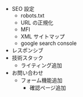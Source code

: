 <!-- - フォント -->

- SEO 設定
  - robots.txt
  - URL の正規化
  - MFI
  - XML サイトマップ
  - google search console
- レスポンシブ
- 技術スタック
  - ライティング追加
- お問い合わせ
  - フォーム機能追加
    - 確認ページ追加
